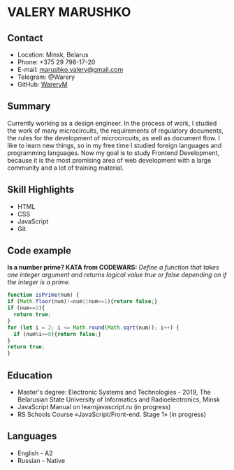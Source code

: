# **VALERY MARUSHKO**

## Contact

* Location: Minsk, Belarus
* Phone: +375 29 798-17-20
* E-mail: marushko.valery@gmail.com
* Telegram: @Warery
* GitHub: [WareryM](https://github.com/WareryM)

## Summary

Сurrently working as a design engineer. In the process of work, I studied the work of many microcircuits, the requirements of regulatory documents, the rules for the development of microcircuits, as well as document flow. I like to learn new things, so in my free time I studied foreign languages and programming languages. Now my goal is to study Frontend Development, because it is the most promising area of web development with a large community and a lot of training material.

## Skill Highlights

* HTML
* CSS
* JavaScript
* Git

## Code example

**Is a number prime? KATA from CODEWARS:** *Define a function that takes one integer argument and returns logical value true or false depending on if the integer is a prime.*

```JavaScript
function isPrime(num) {
if (Math.floor(num)!=num||num<=1){return false;}
if (num==2){
  return true;
} 
for (let i = 2; i <= Math.round(Math.sqrt(num)); i++) { 
  if (num%i==0){return false;}
}
return true;
}
```

## Education

* Master's degree: Electronic Systems and Technologies - 2019,
  The Belarusian State University of Informatics and Radioelectronics, Minsk
* JavaScript Manual on learnjavascript.ru (in progress)
* RS Schools Course «JavaScript/Front-end. Stage 1» (in progress)

## Languages

* English - A2
* Russian - Native
